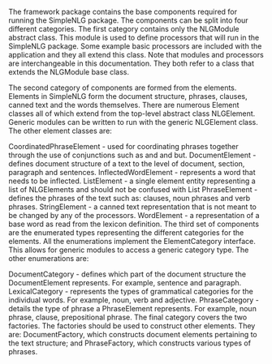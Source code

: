 The framework package contains the base components required for running the SimpleNLG package. The components can be split into four different categories. The first category contains only the NLGModule abstract class. This module is used to define processors that will run in the SimpleNLG package. Some example basic processors are included with the application and they all extend this class. Note that modules and processors are interchangeable in this documentation. They both refer to a class that extends the NLGModule base class.

The second category of components are formed from the elements. Elements in SimpleNLG form the document structure, phrases, clauses, canned text and the words themselves. There are numerous Element classes all of which extend from the top-level abstract class NLGElement. Generic modules can be written to run with the generic NLGElement class. The other element classes are:

CoordinatedPhraseElement - used for coordinating phrases together through the use of conjunctions such as and and but.
DocumentElement - defines document structure of a text to the level of document, section, paragraph and sentences.
InflectedWordElement - represents a word that needs to be inflected.
ListElement - a single element entity representing a list of NLGElements and should not be confused with List<NLGElement>
PhraseElement - defines the phrases of the text such as: clauses, noun phrases and verb phrases.
StringElement - a canned text representation that is not meant to be changed by any of the processors.
WordElement - a representation of a base word as read from the lexicon definition.
The third set of components are the enumerated types representing the different categories for the elements. All the enumerations implement the ElementCategory interface. This allows for generic modules to access a generic category type. The other enumerations are:

DocumentCategory - defines which part of the document structure the DocumentElement represents. For example, sentence and paragraph.
LexicalCategory - represents the types of grammatical categories for the individual words. For example, noun, verb and adjective.
PhraseCategory - details the type of phrase a PhraseElement represents. For example, noun phrase, clause, prepositional phrase.
The final category covers the two factories. The factories should be used to construct other elements. They are: DocumentFactory, which constructs document elements pertaining to the text structure; and PhraseFactory, which constructs various types of phrases.